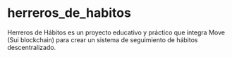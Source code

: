 # herreros_de_habitos
Herreros de Hábitos es un proyecto educativo y práctico que integra Move (Sui blockchain) para crear un sistema de seguimiento de hábitos descentralizado.
